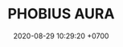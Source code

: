---
layout: teamCard
permalink: /team/:title.html
categories: LI LI1 LI3 LI4 LI5 LI7 LI8 LI9
maincover: /assets/logos/POAX.png
puntosLJMAYO24: 17
date: 2020-08-29 10:29:20 +0700
title: PHOBIUS AURA
route: /liga-indigo
tag: johto042024
color: black
puntosLJ202404: 12
grupo: sur
background: '#F16C38'
cover: /assets/backCard.png
team: PHOBIUS AURA
ID: POA
puntos: 
pj: 
dia: 29
hora: '22:10'
#PARTIDO 1
j1: RONDA 1
p1: POA 
pp1: SPC ES 
bg1: rock rock
r1: 0
rr1: 0
pt1: 0
pj1: 0
#PARTIDO 2
j2: RONDA 2
p2: HG REGIOS
pp2: POA
bg2: rock rock
r2: 
rr2: 
pt2: 
pj2: 
#PARTIDO 3
j3: RONDA 3
p3: POA
pp3: LAST BREATH
bg3: rock
r3: 
rr3: 
pt3: 
pj3: 
#PARTIDO 4
j4: RONDA 4
p4: POA 
pp4: TAE
bg4: rock 
r4: 
rr4: 
pt4: 
pj4: 
#PARTIDO 5
j5: RONDA 5
p5: POA
pp5: FLYZ EZ
bg5: rock 
r5: 
rr5: 
pt5: 
pj5: 1
#PARTIDO 6
j6: RONDA 6
p6: DFS RUBY
pp6: POA
bg6: rock 
r6: 
rr6: 
pt6: 
pj6: 
#PARTIDO 7
j7: RONDA 7
p7: POA
pp7: DFS PLATINUM
bg7: rock 
r7: 
rr7: 
pt7: 
pj7: 
#PARTIDO 8
j8: RONDA 8
p8: POA 
pp8: TEAM STAR
bg8: rock 
rr8: 
r8: 
pt8: 
pj8: 
#PARTIDO 9
j9: RONDA 9
p9: POA
pp9: STAR-TEC
bg9: rock
r9: 
rr9: 
pt9: 
pj9: 
stream: <i class="fa-brands fa-twitch text-white"></i>
---